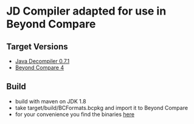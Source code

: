 # JD Compiler adapted for use in Beyond Compare

## Target Versions

- [Java Decompiler 0.7.1](http://jd.benow.ca/)
- [Beyond Compare 4](http://www.scootersoftware.com/index.php)

## Build

- build with maven on JDK 1.8
- take target/build/BCFormats.bcpkg and import it to Beyond Compare
- for your convenience you find the binaries [here](./raw/master/BCFormats.bcpkg)
